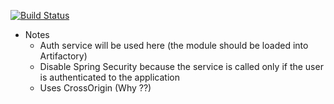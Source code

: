 [![Build Status](https://travis-ci.com/Massipssa/workspace.svg?token=1WzPHJsFpvuFQPyV28Cy&branch=master)](https://travis-ci.com/Massipssa/workspace)

- Notes
    - Auth service will be used here (the module should be loaded into Artifactory)
    - Disable Spring Security because the service is called only if the user is authenticated to the application
    - Uses CrossOrigin (Why ??)